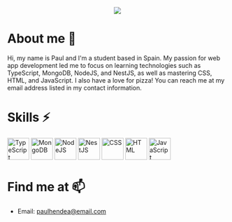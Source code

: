 

<p align="center">
  <img src="https://github-bio-api.up.railway.app/banners/typing?title=Hola%2C+soy+Paul&transparent=true" />
</p>



# About me 🙂

Hi, my name is Paul and I'm a student based in Spain. My passion for web app development led me to focus on learning technologies such as TypeScript, MongoDB, NodeJS, and NestJS, as well as mastering CSS, HTML, and JavaScript. I also have a love for pizza! You can reach me at my email address listed in my contact information.



# Skills ⚡

<img src="https://raw.githubusercontent.com/paulhendea-github-bio/github-bio-assets/main/skill-icons/typescript.svg" alt="TypeScript" width="50px" /> <img src="https://raw.githubusercontent.com/paulhendea-github-bio/github-bio-assets/main/skill-icons/mongodb.svg" alt="MongoDB" width="50px" /> <img src="https://raw.githubusercontent.com/paulhendea-github-bio/github-bio-assets/main/skill-icons/nodejs-dark.svg" alt="NodeJS" width="50px" /> <img src="https://raw.githubusercontent.com/paulhendea-github-bio/github-bio-assets/main/skill-icons/nestjs-dark.svg" alt="NestJS" width="50px" /> <img src="https://raw.githubusercontent.com/paulhendea-github-bio/github-bio-assets/main/skill-icons/css.svg" alt="CSS" width="50px" /> <img src="https://raw.githubusercontent.com/paulhendea-github-bio/github-bio-assets/main/skill-icons/html.svg" alt="HTML" width="50px" /> <img src="https://raw.githubusercontent.com/paulhendea-github-bio/github-bio-assets/main/skill-icons/javascript.svg" alt="JavaScript" width="50px" />



# Find me at 📫

- Email: paulhendea@email.com

